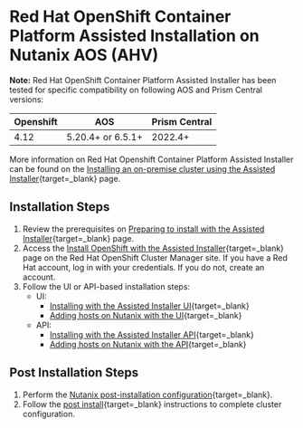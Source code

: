 # Red Hat OpenShift Container Platform Assisted Installation on Nutanix AOS (AHV)

**Note:** Red Hat OpenShift Container Platform Assisted Installer has been tested for specific compatibility on following AOS and Prism Central versions:

| Openshift | AOS                | Prism Central |
|-----------|--------------------|---------------|
| 4.12      | 5.20.4+ or 6.5.1+  | 2022.4+       |

More information on Red Hat Openshift Container Platform Assisted Installer can be found on the [Installing an on-premise cluster using the Assisted Installer](https://docs.openshift.com/container-platform/latest/installing/installing_on_prem_assisted/installing-on-prem-assisted.html){target=_blank} page. 

## Installation Steps

1. Review the prerequisites on [Preparing to install with the Assisted Installer](https://access.redhat.com/documentation/en-us/assisted_installer_for_openshift_container_platform/2022/html-single/assisted_installer_for_openshift_container_platform/index#preparing-to-install-with-ai){target=_blank} page.
2. Access the [Install OpenShift with the Assisted Installer](https://console.redhat.com/openshift/assisted-installer/clusters/~new){target=_blank} page on the Red Hat OpenShift Cluster Manager site. If you have a Red Hat account, log in with your credentials. If you do not, create an account.
3. Follow the UI or API-based installation steps:
    - UI:
        - [Installing with the Assisted Installer UI](https://access.redhat.com/documentation/en-us/assisted_installer_for_openshift_container_platform/2022/html-single/assisted_installer_for_openshift_container_platform/index#installing-with-ui){target=_blank}
        - [Adding hosts on Nutanix with the UI](https://access.redhat.com/documentation/en-us/assisted_installer_for_openshift_container_platform/2022/html-single/assisted_installer_for_openshift_container_platform/index#adding-hosts-on-nutanix-with-the-ui_assembly_installing-on-nutanix){target=_blank}
    - API:
        - [Installing with the Assisted Installer API](https://access.redhat.com/documentation/en-us/assisted_installer_for_openshift_container_platform/2022/html-single/assisted_installer_for_openshift_container_platform/index#installing-with-api){target=_blank}
        - [Adding hosts on Nutanix with the API](https://access.redhat.com/documentation/en-us/assisted_installer_for_openshift_container_platform/2022/html-single/assisted_installer_for_openshift_container_platform/index#adding-hosts-on-nutanix-with-the-api_assembly_installing-on-nutanix){target=_blank}

## Post Installation Steps

1. Perform the [Nutanix post-installation configuration](https://access.redhat.com/documentation/en-us/assisted_installer_for_openshift_container_platform/2022/html-single/assisted_installer_for_openshift_container_platform/index#nutanix-post-installation-configuration_assembly_installing-on-nutanix){target=_blank}.
2. Follow the [post install](/openshift/post-install){target=_blank} instructions to complete cluster configuration.